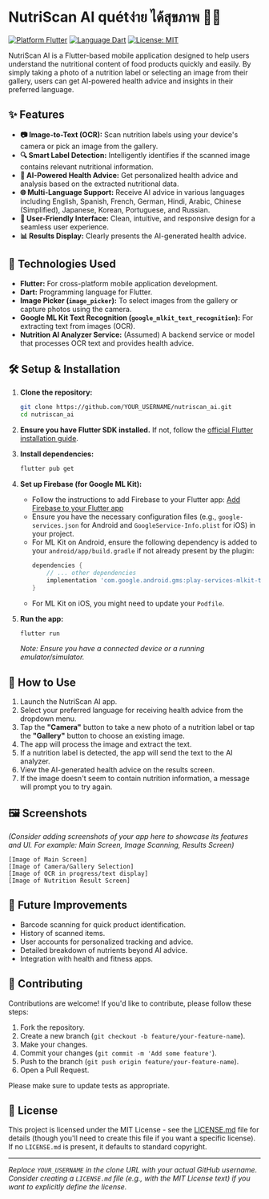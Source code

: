 # NutriScan AI  quétง่าย ได้สุขภาพ 🥗📸

[![Platform Flutter](https://img.shields.io/badge/Platform-Flutter-blue.svg)](https://flutter.dev)
[![Language Dart](https://img.shields.io/badge/Language-Dart-orange.svg)](https://dart.dev)
[![License: MIT](https://img.shields.io/badge/License-MIT-green.svg)](https://opensource.org/licenses/MIT)

NutriScan AI is a Flutter-based mobile application designed to help users understand the nutritional content of food products quickly and easily. By simply taking a photo of a nutrition label or selecting an image from their gallery, users can get AI-powered health advice and insights in their preferred language.

## ✨ Features

*   **📷 Image-to-Text (OCR):** Scan nutrition labels using your device's camera or pick an image from the gallery.
*   **🔍 Smart Label Detection:** Intelligently identifies if the scanned image contains relevant nutritional information.
*   **🤖 AI-Powered Health Advice:** Get personalized health advice and analysis based on the extracted nutritional data.
*   **🌐 Multi-Language Support:** Receive AI advice in various languages including English, Spanish, French, German, Hindi, Arabic, Chinese (Simplified), Japanese, Korean, Portuguese, and Russian.
*   **📱 User-Friendly Interface:** Clean, intuitive, and responsive design for a seamless user experience.
*   **📊 Results Display:** Clearly presents the AI-generated health advice.

## 🚀 Technologies Used

*   **Flutter:** For cross-platform mobile application development.
*   **Dart:** Programming language for Flutter.
*   **Image Picker (`image_picker`):** To select images from the gallery or capture photos using the camera.
*   **Google ML Kit Text Recognition (`google_mlkit_text_recognition`):** For extracting text from images (OCR).
*   **Nutrition AI Analyzer Service:** (Assumed) A backend service or model that processes OCR text and provides health advice.

## 🛠️ Setup & Installation

1.  **Clone the repository:**
    ```bash
    git clone https://github.com/YOUR_USERNAME/nutriscan_ai.git
    cd nutriscan_ai
    ```
2.  **Ensure you have Flutter SDK installed.** If not, follow the [official Flutter installation guide](https://flutter.dev/docs/get-started/install).
3.  **Install dependencies:**
    ```bash
    flutter pub get
    ```
4.  **Set up Firebase (for Google ML Kit):**
    *   Follow the instructions to add Firebase to your Flutter app: [Add Firebase to your Flutter app](https://firebase.google.com/docs/flutter/setup)
    *   Ensure you have the necessary configuration files (e.g., `google-services.json` for Android and `GoogleService-Info.plist` for iOS) in your project.
    *   For ML Kit on Android, ensure the following dependency is added to your `android/app/build.gradle` if not already present by the plugin:
        ```gradle
        dependencies {
            // ... other dependencies
            implementation 'com.google.android.gms:play-services-mlkit-text-recognition:18.0.0' // Or the latest version
        }
        ```
    *   For ML Kit on iOS, you might need to update your `Podfile`.
5.  **Run the app:**
    ```bash
    flutter run
    ```

    *Note: Ensure you have a connected device or a running emulator/simulator.*

## 📖 How to Use

1.  Launch the NutriScan AI app.
2.  Select your preferred language for receiving health advice from the dropdown menu.
3.  Tap the **"Camera"** button to take a new photo of a nutrition label or tap the **"Gallery"** button to choose an existing image.
4.  The app will process the image and extract the text.
5.  If a nutrition label is detected, the app will send the text to the AI analyzer.
6.  View the AI-generated health advice on the results screen.
7.  If the image doesn't seem to contain nutrition information, a message will prompt you to try again.

## 🖼️ Screenshots

*(Consider adding screenshots of your app here to showcase its features and UI. For example: Main Screen, Image Scanning, Results Screen)*

```
[Image of Main Screen]
[Image of Camera/Gallery Selection]
[Image of OCR in progress/text display]
[Image of Nutrition Result Screen]
```

## 🔮 Future Improvements

*   Barcode scanning for quick product identification.
*   History of scanned items.
*   User accounts for personalized tracking and advice.
*   Detailed breakdown of nutrients beyond AI advice.
*   Integration with health and fitness apps.

## 🤝 Contributing

Contributions are welcome! If you'd like to contribute, please follow these steps:

1.  Fork the repository.
2.  Create a new branch (`git checkout -b feature/your-feature-name`).
3.  Make your changes.
4.  Commit your changes (`git commit -m 'Add some feature'`).
5.  Push to the branch (`git push origin feature/your-feature-name`).
6.  Open a Pull Request.

Please make sure to update tests as appropriate.

## 📄 License

This project is licensed under the MIT License - see the [LICENSE.md](LICENSE.md) file for details (though you'll need to create this file if you want a specific license). If no `LICENSE.md` is present, it defaults to standard copyright.

---

_Replace `YOUR_USERNAME` in the clone URL with your actual GitHub username._
_Consider creating a `LICENSE.md` file (e.g., with the MIT License text) if you want to explicitly define the license._
